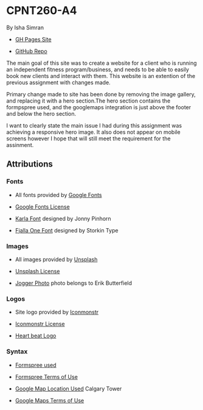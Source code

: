 # CPNT260-A4
By Isha Simran

- [GH Pages Site](https://ishasimran.github.io/cpnt260-a4/)

- [GitHub Repo](https://github.com/IshaSimran/cpnt260-a4)

The main goal of this site was to create a website for a client who is running an independent fitness program/business, and needs to be able to easily book new clients and interact with them. This website is an extention of the previous assignment with changes made.

Primary change made to site has been done by removing the image gallery, and replacing it with a hero section.The hero section contains the formpspree used, and the googlemaps integration is just above the footer and below the hero section.

I want to clearly state the main issue I had during this assignment was achieving a responsive hero image. It also does not appear on mobile screens however I hope that will still meet the requirement for the assinment.

## Attributions

### Fonts
- All fonts provided by [Google Fonts](https://fonts.google.com/)

- [Google Fonts License](https://fonts.google.com/about)

- [Karla Font](https://fonts.google.com/specimen/Karla?query=kar) designed by Jonny Pinhorn

- [Fjalla One Font](https://fonts.google.com/specimen/Fjalla+One?selection.family=Fjalla+One) designed by Storkin Type

### Images
- All images provided by [Unsplash](https://unsplash.com/)

- [Unsplash License](https://unsplash.com/license)

- [Jogger Photo]() photo belongs to Erik Butterfield

### Logos
- Site logo provided by [Iconmonstr](https://iconmonstr.com/)

- [Iconmonstr License](xhttps://iconmonstr.com/license/)

- [Heart beat Logo](https://iconmonstr.com/medical-7-svg/)

### Syntax

- [Formspree used](https://formspree.io/)

- [Formspree Terms of Use](https://formspree.io/legal/terms-of-service)

- [Google Map Location Used](https://www.google.com/maps/place/Calgary+Tower/@51.044308,-114.0652801,17z/data=!3m1!4b1!4m5!3m4!1s0x53716ffd8b6c3227:0xf1592407377b9781!8m2!3d51.044308!4d-114.0630914) Calgary Tower

- [Google Maps Terms of Use](https://cloud.google.com/maps-platform/terms)
